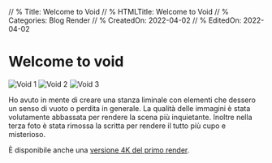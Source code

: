 // % Title: Welcome to Void
// % HTMLTitle: Welcome to Void
// % Categories: Blog Render
// % CreatedOn: 2022-04-02
// % EditedOn: 2022-04-02

# Welcome to void

![Void 1]([staticoso:Site:RelativeRoot]Assets/Render/Void1.jpg)
![Void 2]([staticoso:Site:RelativeRoot]Assets/Render/Void2.jpg)
![Void 3]([staticoso:Site:RelativeRoot]Assets/Render/Void3.jpg)

Ho avuto in mente di creare una stanza liminale con elementi che dessero un senso di vuoto o perdita in generale. La qualità delle immagini è stata volutamente abbassata per rendere la scena più inquietante. Inoltre nella terza foto è stata rimossa la scritta per rendere il tutto più cupo e misterioso.

È disponibile anche una [versione 4K del primo render]([staticoso:Site:RelativeRoot]Assets/Render/Void4K.png).
